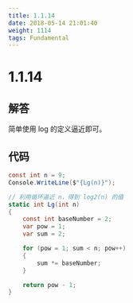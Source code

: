 ```yaml
---
title: 1.1.14
date: 2018-05-14 21:01:40
weight: 1114
tags: Fundamental
---
```


# 1.1.14


## 解答

简单使用 log 的定义逼近即可。

## 代码

```csharp
const int n = 9;
Console.WriteLine($"{Lg(n)}");

// 利用循环逼近 n，得到 log2(n) 的值
static int Lg(int n)
{
    const int baseNumber = 2;
    var pow = 1;
    var sum = 2;

    for (pow = 1; sum < n; pow++)
    {
        sum *= baseNumber;
    }

    return pow - 1;
}
```

